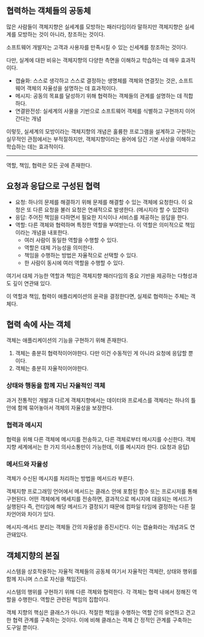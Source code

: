 ## 협력하는 객체들의 공동체
많은 사람들이 객체지향은 실세계를 모방하는 패러다임이라 말하지만 객체지향은 실세계를 모방하는 것이 아니라, 창조하는 것이다. 

소프트웨어 개발자는 고객과 사용자를 만족시킬 수 있는 신세계를 창조하는 것이다.

다만, 실계에 대한 비유는 객체지향의 다양한 측면을 이해하고 학습하는 데 매우 효과적이다.
- 캡슐화: 스스로 생각하고 스스로 결정하는 생명체를 객체와 연결짓는 것은, 소프트웨어 객체의 자율성을 설명하는 데 효과적이다.
- 메시지: 공동의 목표를 달성하기 위해 협력하는 객체들의 관계를 설명하는 데 적합하다.
- 연결완전성: 실세계의 사물을 기반으로 소프트웨어 객체를 식별하고 구현까지 이어간다는 개념

이렇듯, 실세계의 모방이라는 객체지향의 개념은 훌륭한 프로그램을 설계하고 구현하는 실무적인 관점에서는 부적절하지만, 객체지향이라는 용어에 담긴 기본 사상을 이해하고 학습하는 데는 효과적이다. 

---

역할, 책임, 협력은 모든 곳에 존재한다.
## 요청과 응답으로 구성된 협력
- 요청: 하나의 문제를 해결하기 위해 문제를 해결할 수 있는 객체에 요청한다. 이 요청은 또 다른 요청을 불러 요청은 연쇄적으로 발생한다. (메시지라 할 수 있겠다)
- 응답: 주어진 책임을 다하면서 필요한 지식이나 서비스를 제공하는 응답을 한다.
- 역할: 다른 객체와 협력하며 특정한 역할을 부여받는다. 이 역할은 의미적으로 책임이라는 개념을 내포한다. 
    - 여러 사람이 동일한 역할을 수행할 수 있다.
    - 역할은 대체 가능성을 의미한다.
    - 책임을 수행하는 방법은 자율적으로 선택할 수 있다. 
    - 한 사람이 동시에 여러 역할을 수행할 수 있다.

여기서 대체 가능한 역할과 책임은 객체지향 패러다임의 중요 기반을 제공하는 다형성과도 깊이 연관돼 있다.

이 역할과 책임, 협력이 애플리케이션의 윤곽을 결정한다면, 실제로 협력하는 주체는 객체다.

## 협력 속에 사는 객체
객체는 애플리케이션의 기능을 구현하기 위해 존재한다. 
1. 객체는 충분히 협력적이어야한다. 다만 이건 수동적인 게 아니라 요청에 응답할 뿐이다. 
2. 객체는 충분히 자율적이어야한다. 

### 상태와 행동을 함께 지닌 자율적인 객체
과거 전통적인 개발과 다르게 객체지향에서는 데이터와 프로세스를 객체라는 하나의 틀 안에 함께 묶어놓아서 객체의 자율성을 보장한다.

### 협력과 메시지
협력을 위해 다른 객체에 메시지를 전송하고, 다른 객체로부터 메시지를 수신한다. 
객체지향 세계에서는 한 가지 의사소통만이 가능한데, 이를 메시지라 한다. (요청과 응답)

### 메서드와 자율성
객체가 수신된 메시지를 처리하는 방법을 메서드라 부른다.

객체지향 프로그래밍 언어에서 메서드는 클래스 안에 포함된 함수 또는 프로시저를 통해 구현된다. 
어떤 객체에게 메세지를 전송하면, 결과적으로 메시지에 대응되는 메서드가 실행된다 즉, 런타임에 해당 메서드가 결정되기 때문에 컴파일 타임에 결정하는 다른 절차언어와 차이가 있다.

메시지-메서드 분리는 객체들 간의 자율성을 증진시킨다. 
이는 캡슐화라는 개념과도 연관돼있다.

## 객체지향의 본질
시스템을 상호작용하는 자율적 객체들의 공동체
여기서 자율적인 객체란, 상태와 행위를 함께 지니며 스스로 자신을 책임진다. 

시스템의 행위를 구현하기 위해 다른 객체와 협력한다. 각 객체는 협력 내에서 정해진 역할을 수행한다. 역할은 관련된 책임의 집합이다. 

객체 지향의 핵심은 클래스가 아니다. 적절한 책임을 수행하는 역할 간의 유연하고 견고한 협력 관계를 구축하는 것이다.
이에 비해 클래스는 객체 간 정적인 관계를 구축하는 도구일 뿐이다.